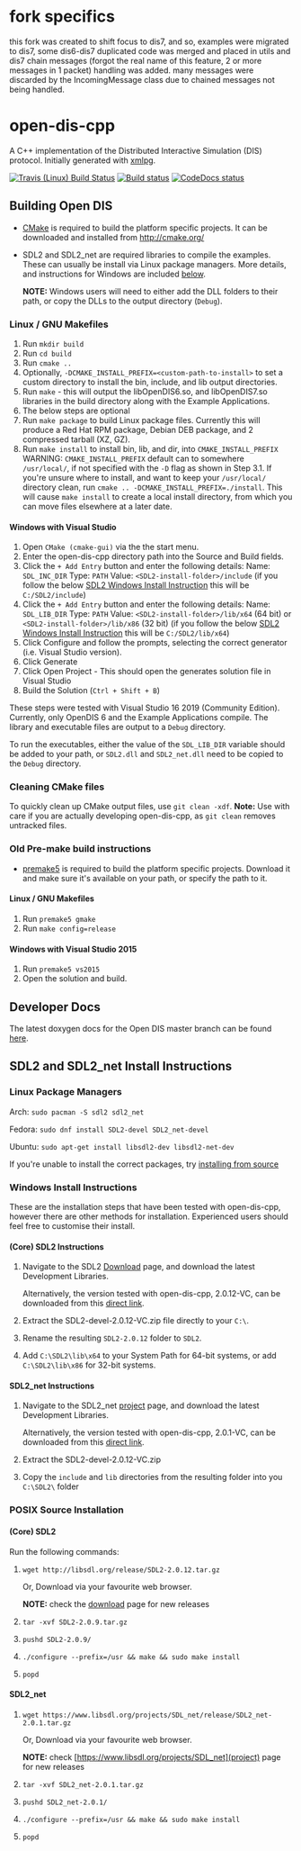 # fork specifics
this fork was created to shift focus to dis7, and so, examples were migrated to dis7, some dis6-dis7 duplicated code was merged and placed in utils
and dis7 chain messages (forgot the real name of this feature, 2 or more messages in 1 packet) handling was added.
many messages were discarded by the IncomingMessage class due to chained messages not being handled.

# open-dis-cpp
A C++ implementation of the Distributed Interactive Simulation (DIS) protocol.
Initially generated with [xmlpg](https://github.com/open-dis/xmlpg).

[![Travis (Linux) Build Status](https://travis-ci.org/open-dis/open-dis-cpp.svg?branch=master)](https://travis-ci.org/open-dis/open-dis-cpp)
[![Build status](https://ci.appveyor.com/api/projects/status/nt6t12a654j91osg?svg=true)](https://ci.appveyor.com/project/leif81/open-dis-cpp)
[![CodeDocs status](https://codedocs.xyz/open-dis/open-dis-cpp.svg)](https://codedocs.xyz/open-dis/open-dis-cpp/)

## Building Open DIS

* [CMake](http://cmake.org/) is required to build the platform specific projects.
  It can be downloaded and installed from http://cmake.org/

* SDL2 and SDL2_net are required libraries to compile the examples.
  These can usually be install via Linux package managers.
  More details, and instructions for Windows are included [below](#SDL2-and-SDL2_net-Install-Instructions).

  **NOTE:** Windows users will need to either add the DLL folders to their path, or copy the DLLs to the output directory (`Debug`).

### Linux / GNU Makefiles

1. Run `mkdir build`
1. Run `cd build`
1. Run `cmake ..`
  1. Optionally, `-DCMAKE_INSTALL_PREFIX=<custom-path-to-install>` to set a custom directory to install the bin, include, and lib output directories.
1. Run `make` - this will output the libOpenDIS6.so, and libOpenDIS7.so libraries in the build directory along with the Example Applications.
1. The below steps are optional
  1. Run `make package` to build Linux package files. Currently this will produce a Red Hat RPM package, Debian DEB package, and 2 compressed tarball (XZ, GZ).
  1. Run `make install` to install bin, lib, and dir, into `CMAKE_INSTALL_PREFIX`
     WARNING: `CMAKE_INSTALL_PREFIX` default can to somewhere `/usr/local/`, if not specified with the `-D` flag as shown in Step 3.1.
     If you're unsure where to install, and want to keep your `/usr/local/` directory clean, run `cmake .. -DCMAKE_INSTALL_PREFIX=./install`.
     This will cause `make install` to create a local install directory, from which you can move files elsewhere at a later date.

#### Windows with Visual Studio
1. Open `CMake (cmake-gui)` via the the start menu.
2. Enter the open-dis-cpp directory path into the Source and Build fields.
3. Click the `+ Add Entry` button and enter the following details:
  Name: `SDL_INC_DIR`
  Type: `PATH`
  Value: `<SDL2-install-folder>/include`
  (if you follow the below [SDL2 Windows Install Instruction](#Windows-Install-Instructions) this will be `C:/SDL2/include`)
3. Click the `+ Add Entry` button and enter the following details:
  Name: `SDL_LIB_DIR`
  Type: `PATH`
  Value: `<SDL2-install-folder>/lib/x64` (64 bit) or `<SDL2-install-folder>/lib/x86` (32 bit)
  (if you follow the below [SDL2 Windows Install Instruction](#Windows-Install-Instructions) this will be `C:/SDL2/lib/x64`)
4. Click Configure and follow the prompts, selecting the correct generator (i.e. Visual Studio version).
5. Click Generate
6. Click Open Project - This should open the generates solution file in Visual Studio
7. Build the Solution (`Ctrl + Shift + B`)

These steps were tested with Visual Studio 16 2019 (Community Edition).
Currently, only OpenDIS 6 and the Example Applications compile.
The library and executable files are output to a `Debug` directory.

To run the executables, either the value of the `SDL_LIB_DIR` variable should be added to your path,
or `SDL2.dll` and `SDL2_net.dll` need to be copied to the `Debug` directory.

### Cleaning CMake files

To quickly clean up CMake output files, use `git clean -xdf`.
**Note:** Use with care if you are actually developing open-dis-cpp, as `git clean` removes untracked files.

### Old Pre-make build instructions

* [premake5](http://premake.github.io/) is required to build the platform specific projects. Download it and make sure it's available on your path, or specify the path to it.

#### Linux / GNU Makefiles
1. Run `premake5 gmake`
1. Run `make config=release`


#### Windows with Visual Studio 2015
1. Run `premake5 vs2015`
1. Open the solution and build.

## Developer Docs

The latest doxygen docs for the Open DIS master branch can be found [here](https://codedocs.xyz/open-dis/open-dis-cpp/).

## SDL2 and SDL2_net Install Instructions

### Linux Package Managers

Arch: ```sudo pacman -S sdl2 sdl2_net```

Fedora: ```sudo dnf install SDL2-devel SDL2_net-devel```

Ubuntu: ```sudo apt-get install libsdl2-dev libsdl2-net-dev```

If you're unable to install the correct packages, try [installing from source](#POSIX-Source-Installation)

### Windows Install Instructions

These are the installation steps that have been tested with open-dis-cpp, however there are other methods for installation.
Experienced users should feel free to customise their install.

#### (Core) SDL2 Instructions

1. Navigate to the SDL2 [Download](https://www.libsdl.org/download-2.0.php) page, and download the latest Development Libraries.

   Alternatively, the version tested with open-dis-cpp, 2.0.12-VC, can be downloaded from this [direct link](https://www.libsdl.org/release/SDL2-devel-2.0.12-VC.zip).

2. Extract the SDL2-devel-2.0.12-VC.zip file directly to your `C:\`.
3. Rename the resulting `SDL2-2.0.12` folder to `SDL2`.
4. Add `C:\SDL2\lib\x64` to your System Path for 64-bit systems,
   or add `C:\SDL2\lib\x86` for 32-bit systems.

#### SDL2_net Instructions

1. Navigate to the SDL2_net [project](https://www.libsdl.org/projects/SDL_net/) page, and download the latest Development Libraries.

   Alternatively, the version tested with open-dis-cpp, 2.0.1-VC, can be downloaded from this [direct link](https://www.libsdl.org/projects/SDL_net/release/SDL2_net-devel-2.0.1-VC.zip).

2. Extract the SDL2-devel-2.0.12-VC.zip
3. Copy the `include` and `lib` directories from the resulting folder into you `C:\SDL2\` folder

### POSIX Source Installation

#### (Core) SDL2
Run the following commands:
1. `wget http://libsdl.org/release/SDL2-2.0.12.tar.gz`

   Or, Download via your favourite web browser.

   **NOTE:** check the [download](https://www.libsdl.org/download-2.0.php) page for new releases

2. `tar -xvf SDL2-2.0.9.tar.gz`
3. `pushd SDL2-2.0.9/`
4. `./configure --prefix=/usr && make && sudo make install`
5. `popd`

#### SDL2_net
1. `wget https://www.libsdl.org/projects/SDL_net/release/SDL2_net-2.0.1.tar.gz`

   Or, Download via your favourite web browser.

   **NOTE:** check [https://www.libsdl.org/projects/SDL_net](project) page for new releases

2. `tar -xvf SDL2_net-2.0.1.tar.gz`
3. `pushd SDL2_net-2.0.1/`
4. `./configure --prefix=/usr && make && sudo make install`
5. `popd`
